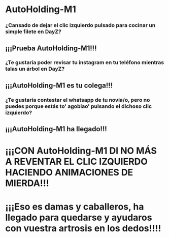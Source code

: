 # AutoHolding-M1

### ¿Cansado de dejar el clic izquierdo pulsado para cocinar un simple filete en DayZ?
## ¡¡¡Prueba AutoHolding-M1!!!

### ¿Te gustaría poder revisar tu instagram en tu teléfono mientras talas un árbol en DayZ?
## ¡¡¡AutoHolding-M1 es tu colega!!!

### ¿Te gustaría contestar el whatsapp de tu novia/o, pero no puedes porque estás to' agobiao' pulsando el dichoso clic izquierdo?
## ¡¡¡AutoHolding-M1 ha llegado!!!

# ¡¡¡CON AutoHolding-M1 DI NO MÁS A REVENTAR EL CLIC IZQUIERDO HACIENDO ANIMACIONES DE MIERDA!!!

# ¡¡¡Eso es damas y caballeros, ha llegado para quedarse y ayudaros con vuestra artrosis en los dedos!!!!
